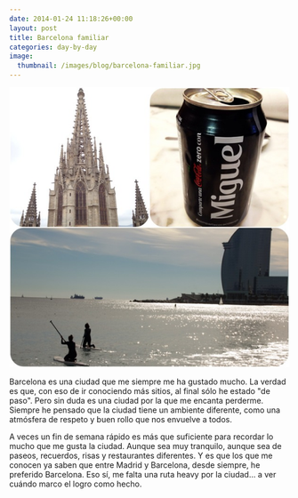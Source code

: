 ```yaml
---
date: 2014-01-24 11:18:26+00:00
layout: post
title: Barcelona familiar
categories: day-by-day
image:
  thumbnail: /images/blog/barcelona-familiar.jpg
---
```


[![Barcelona familiar - Miky - Miguel](/images/blog/barcelona-familiar.jpg)](/images/blog/barcelona-familiar.jpg)

Barcelona es una ciudad que me siempre me ha gustado mucho. La verdad es que, con eso de ir conociendo más sitios, al final sólo he estado "de paso". Pero sin duda es una ciudad por la que me encanta perderme. Siempre he pensado que la ciudad tiene un ambiente diferente, como una atmósfera de respeto y buen rollo que nos envuelve a todos.

A veces un fin de semana rápido es más que suficiente para recordar lo mucho que me gusta la ciudad. Aunque sea muy tranquilo, aunque sea de paseos, recuerdos, risas y restaurantes diferentes. Y es que los que me conocen ya saben que entre Madrid y Barcelona, desde siempre, he preferido Barcelona. Eso sí, me falta una ruta heavy por la ciudad... a ver cuándo marco el logro como hecho.
